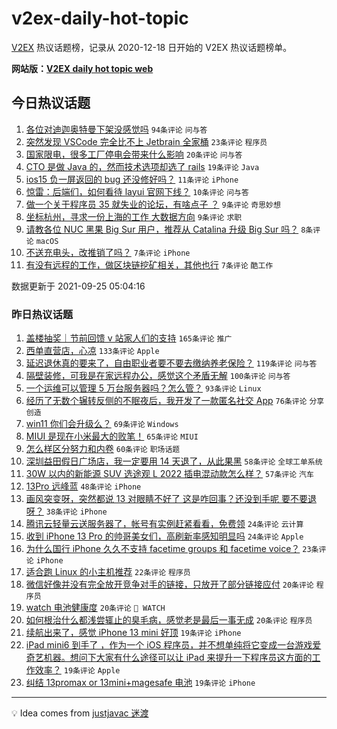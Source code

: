 # v2ex-daily-hot-topic

[V2EX](https://www.v2ex.com/) 热议话题榜，记录从 2020-12-18 日开始的 V2EX 热议话题榜单。

**网站版：[V2EX daily hot topic web](https://boojack.github.io/v2ex-daily-hot-topic-web/)**

## 今日热议话题

<!-- TODAY BEGIN -->

1. [各位对迪迦奥特曼下架没感觉吗](https://www.v2ex.com/t/804074) `94条评论` `问与答`
1. [突然发现 VSCode 完全比不上 Jetbrain 全家桶](https://www.v2ex.com/t/804121) `23条评论` `程序员`
1. [国家限电，很多工厂停电会带来什么影响](https://www.v2ex.com/t/804073) `20条评论` `问与答`
1. [CTO 是做 Java 的，然而技术选项却选了 rails](https://www.v2ex.com/t/804097) `19条评论` `Java`
1. [ios15 负一屏返回的 bug 还没修好吗？](https://www.v2ex.com/t/804092) `11条评论` `iPhone`
1. [惊雷：后端们，如何看待 layui 官网下线？](https://www.v2ex.com/t/804075) `10条评论` `问与答`
1. [做一个关于程序员 35 就失业的论坛，有啥点子 ？](https://www.v2ex.com/t/804116) `9条评论` `奇思妙想`
1. [坐标杭州，寻求一份上海的工作 大数据方向](https://www.v2ex.com/t/804084) `9条评论` `求职`
1. [请教各位 NUC 黑果 Big Sur 用户，推荐从 Catalina 升级 Big Sur 吗？](https://www.v2ex.com/t/804083) `8条评论` `macOS`
1. [不送充电头，改推销了吗？](https://www.v2ex.com/t/804095) `7条评论` `iPhone`
1. [有没有远程的工作，做区块链挖矿相关，其他也行](https://www.v2ex.com/t/804090) `7条评论` `酷工作`

数据更新于 2021-09-25 05:04:16

<!-- TODAY END -->

### 昨日热议话题

<!-- YESTERDAY BEGIN -->

1. [盖楼抽奖｜节前回馈 v 站家人们的支持](https://www.v2ex.com/t/803832) `165条评论` `推广`
1. [西单直营店，心凉](https://www.v2ex.com/t/803799) `133条评论` `Apple`
1. [延迟退休真的要来了，自由职业者要不要去缴纳养老保险？](https://www.v2ex.com/t/803800) `119条评论` `问与答`
1. [隔壁装修，可我是在家远程办公，感觉这个矛盾无解](https://www.v2ex.com/t/803878) `100条评论` `问与答`
1. [一个运维可以管理 5 万台服务器吗？怎么管？](https://www.v2ex.com/t/803912) `93条评论` `Linux`
1. [经历了无数个辗转反侧的不眠夜后，我开发了一款匿名社交 App](https://www.v2ex.com/t/803825) `76条评论` `分享创造`
1. [win11 你们会升级么？](https://www.v2ex.com/t/803945) `69条评论` `Windows`
1. [MIUI 是现在小米最大的败笔！](https://www.v2ex.com/t/803858) `65条评论` `MIUI`
1. [怎么样区分努力和内卷](https://www.v2ex.com/t/803900) `60条评论` `职场话题`
1. [深圳益田假日广场店，我一定要用 14 天退了，从此果黑](https://www.v2ex.com/t/804032) `58条评论` `全球工单系统`
1. [30W 以内的新能源 SUV 选途观 L 2022 插电混动款怎么样？](https://www.v2ex.com/t/803815) `57条评论` `汽车`
1. [13Pro 远峰蓝](https://www.v2ex.com/t/803797) `48条评论` `iPhone`
1. [画风突变呀，突然都说 13 对眼睛不好了 这是咋回事？还没到手呢 要不要退呀？](https://www.v2ex.com/t/804002) `38条评论` `iPhone`
1. [腾讯云轻量云送服务器了，帐号有实例赶紧看看，免费领](https://www.v2ex.com/t/803981) `24条评论` `云计算`
1. [收到 iPhone 13 Pro 的帅哥美女们，高刷新率感知明显吗](https://www.v2ex.com/t/803905) `24条评论` `Apple`
1. [为什么国行 iPhone 久久不支持 facetime groups 和 facetime voice？](https://www.v2ex.com/t/803877) `23条评论` `iPhone`
1. [适合跑 Linux 的小主机推荐](https://www.v2ex.com/t/803899) `22条评论` `程序员`
1. [微信好像并没有完全放开竞争对手的链接，只放开了部分链接应付](https://www.v2ex.com/t/803911) `20条评论` `程序员`
1. [watch 电池健康度](https://www.v2ex.com/t/803910) `20条评论` ` WATCH`
1. [如何根治什么都浅尝辄止的臭毛病，感觉老是最后一事无成](https://www.v2ex.com/t/803887) `20条评论` `程序员`
1. [续航出来了，感觉 iPhone 13 mini 好顶](https://www.v2ex.com/t/804015) `19条评论` `iPhone`
1. [iPad mini6 到手了 ，作为一个 iOS 程序员，并不想单纯将它变成一台游戏爱奇艺机器。想问下大家有什么途径可以让 iPad 来提升一下程序员这方面的工作效率？](https://www.v2ex.com/t/803977) `19条评论` `Apple`
1. [纠结 13promax or 13mini+magesafe 电池](https://www.v2ex.com/t/803922) `19条评论` `iPhone`

<!-- YESTERDAY END -->

---

💡 Idea comes from [justjavac 迷渡](https://github.com/justjavac/)
